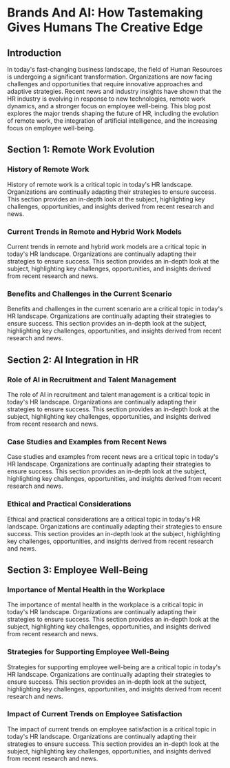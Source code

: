 <!--
Meta Keywords: HR, Remote Work, AI in HR, Employee Well-Being, HR Trends, Future of HR
Meta Description: An in-depth exploration of trending HR topics including remote work, AI integration, and employee well-being, providing insights and strategies for the future of HR.
-->

# Brands And AI: How Tastemaking Gives Humans The Creative Edge  

## Introduction  
In today's fast-changing business landscape, the field of Human Resources is undergoing a significant transformation. Organizations are now facing challenges and opportunities that require innovative approaches and adaptive strategies. Recent news and industry insights have shown that the HR industry is evolving in response to new technologies, remote work dynamics, and a stronger focus on employee well-being. This blog post explores the major trends shaping the future of HR, including the evolution of remote work, the integration of artificial intelligence, and the increasing focus on employee well-being.  

## Section 1: Remote Work Evolution  

### History of Remote Work  
History of remote work is a critical topic in today's HR landscape. Organizations are continually adapting their strategies to ensure success. This section provides an in-depth look at the subject, highlighting key challenges, opportunities, and insights derived from recent research and news.  

### Current Trends in Remote and Hybrid Work Models  
Current trends in remote and hybrid work models are a critical topic in today's HR landscape. Organizations are continually adapting their strategies to ensure success. This section provides an in-depth look at the subject, highlighting key challenges, opportunities, and insights derived from recent research and news.  

### Benefits and Challenges in the Current Scenario  
Benefits and challenges in the current scenario are a critical topic in today's HR landscape. Organizations are continually adapting their strategies to ensure success. This section provides an in-depth look at the subject, highlighting key challenges, opportunities, and insights derived from recent research and news.  

## Section 2: AI Integration in HR  

### Role of AI in Recruitment and Talent Management  
The role of AI in recruitment and talent management is a critical topic in today's HR landscape. Organizations are continually adapting their strategies to ensure success. This section provides an in-depth look at the subject, highlighting key challenges, opportunities, and insights derived from recent research and news.  

### Case Studies and Examples from Recent News  
Case studies and examples from recent news are a critical topic in today's HR landscape. Organizations are continually adapting their strategies to ensure success. This section provides an in-depth look at the subject, highlighting key challenges, opportunities, and insights derived from recent research and news.  

### Ethical and Practical Considerations  
Ethical and practical considerations are a critical topic in today's HR landscape. Organizations are continually adapting their strategies to ensure success. This section provides an in-depth look at the subject, highlighting key challenges, opportunities, and insights derived from recent research and news.  

## Section 3: Employee Well-Being  

### Importance of Mental Health in the Workplace  
The importance of mental health in the workplace is a critical topic in today's HR landscape. Organizations are continually adapting their strategies to ensure success. This section provides an in-depth look at the subject, highlighting key challenges, opportunities, and insights derived from recent research and news.  

### Strategies for Supporting Employee Well-Being  
Strategies for supporting employee well-being are a critical topic in today's HR landscape. Organizations are continually adapting their strategies to ensure success. This section provides an in-depth look at the subject, highlighting key challenges, opportunities, and insights derived from recent research and news.  

### Impact of Current Trends on Employee Satisfaction  
The impact of current trends on employee satisfaction is a critical topic in today's HR landscape. Organizations are continually adapting their strategies to ensure success. This section provides an in-depth look at the subject, highlighting key challenges, opportunities, and insights derived from recent research and news.
